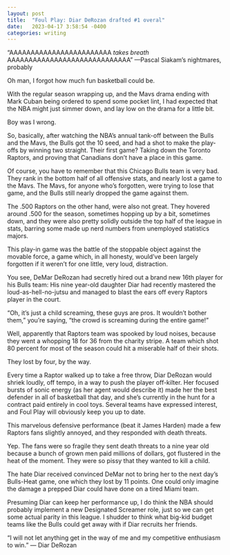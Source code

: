 ```yaml
---
layout: post
title:  "Foul Play: Diar DeRozan drafted #1 overal"
date:   2023-04-17 3:58:54 -0400
categories: writing
---
```



  “AAAAAAAAAAAAAAAAAAAAAAAA *takes breath* AAAAAAAAAAAAAAAAAAAAAAAAAAAAA”
—Pascal Siakam’s nightmares, probably

Oh man, I forgot how much fun basketball could be.

With the regular season wrapping up, and the Mavs drama ending with Mark Cuban being ordered to spend some pocket lint, I had expected that the NBA might just simmer down, and lay low on the drama for a little bit.

Boy was I wrong. 

So, basically, after watching the NBA’s annual tank-off between the Bulls and the Mavs, the Bulls got the 10 seed, and had a shot to make the play-offs by winning two straight. Their first game? Taking down the Toronto Raptors, and proving that Canadians don’t have a place in this game.

Of course, you have to remember that this Chicago Bulls team is very bad. They rank in the bottom half of all offensive stats, and nearly lost a game to the Mavs. The Mavs, for anyone who’s forgotten, were trying to lose that game, and the Bulls still nearly dropped the game against them.

The .500 Raptors on the other hand, were also not great. They hovered around .500 for the season, sometimes hopping up by a bit, sometimes down, and they were also pretty solidly outside the top half of the league in stats, barring some made up nerd numbers from unemployed statistics majors. 

This play-in game was the battle of the stoppable object against the movable force, a game which, in all honesty, would’ve been largely forgotten if it weren’t for one little, very loud, distraction.

You see, DeMar DeRozan had secretly hired out a brand new 16th player for his Bulls team: His nine year-old daughter Diar had recently mastered the loud-as-hell-no-jutsu and managed to blast the ears off every Raptors player in the court.

“Oh, it’s just a child screaming, these guys are pros. It wouldn’t bother them,” you’re saying, “the crowd is screaming during the entire game!”

Well, apparently that Raptors team was spooked by loud noises, because they went a whopping 18 for 36 from the charity stripe. A team which shot 80 percent for most of the season could hit a miserable half of their shots.

They lost by four, by the way. 

Every time a Raptor walked up to take a free throw, Diar DeRozan would shriek loudly, off tempo, in a way to push the player off-kilter. Her focused bursts of sonic energy (as her agent would describe it) made her the best defender in all of basketball that day, and she’s currently in the hunt for a contract paid entirely in cool toys. Several teams have expressed interest, and Foul Play will obviously keep you up to date.

This marvelous defensive performance (beat it James Harden) made a few Raptors fans slightly annoyed, and they responded with death threats.

Yep. The fans were so fragile they sent death threats to a nine year old because a bunch of grown men paid millions of dollars, got flustered in the heat of the moment. They were so pissy that they wanted to kill a child.

The hate Diar received convinced DeMar not to bring her to the next day’s Bulls-Heat game, one which they lost by 11 points. One could only imagine the damage a prepped Diar could have done on a tired Miami team.

Presuming Diar can keep her performance up, I do think the NBA should probably implement a new Designated Screamer role, just so we can get some actual parity in this league. I shudder to think what big-kid budget teams like the Bulls could get away with if Diar recruits her friends.

“I will not let anything get in the way of me and my competitive enthusiasm to win.”
— Diar DeRozan
